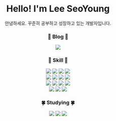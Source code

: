 <div align="center">
  
# Hello! I'm Lee SeoYoung

안녕하세요. 꾸준히 공부하고 성장하고 있는 개발자입니다.
<br>

### 🌸 Blog 🌸
<a href="https://baby-hippo.github.io" target="_blank"><img src="https://img.shields.io/badge/Tech Blog-FFADC9?style=flat-square&logo=github&logoColor=white"/></a>
<br>

### 🌼 Skill 🌼
<img src="https://img.shields.io/badge/JAVA-007396?style=flat-square&logo=java&logoColor=white"/>
<img src="https://img.shields.io/badge/Javascript-F7DF1E?style=flat-square&logo=javascript&logoColor=white"/>
<img src="https://img.shields.io/badge/Vue.js-4FC08D?style=flat-square&logo=vuedotjs&logoColor=white"/>
<img src="https://img.shields.io/badge/jQuery-0769AD?style=flat-square&logo=jquery&logoColor=white"/>
<br>
<img src="https://img.shields.io/badge/Spring Boot-6DB33F?style=flat-square&logo=SpringBoot&logoColor=white"/>
<img src="https://img.shields.io/badge/Vuetify-1867C0?style=flat-square&logo=vuetify&logoColor=white"/>
<img src="https://img.shields.io/badge/Docker-2496ED?style=flat-square&logo=Docker&logoColor=white"/>
<img src="https://img.shields.io/badge/Node.js-339933?style=flat-square&logo=nodedotjs&logoColor=white"/>
<br>
<img src="https://img.shields.io/badge/MariaDB-003545?style=flat-square&logo=MariaDB&logoColor=white"/>
<img src="https://img.shields.io/badge/Oracle-F80000?style=flat-square&logo=oracle&logoColor=white"/>
<img src="https://img.shields.io/badge/Linux-FCC624?style=flat-square&logo=linux&logoColor=white"/>
<img src="https://img.shields.io/badge/CentOS-262577?style=flat-square&logo=centos&logoColor=white"/>
<br>
<img src="https://img.shields.io/badge/Ubuntu-E95420?style=flat-square&logo=Ubuntu&logoColor=white"/>
<img src="https://img.shields.io/badge/Apache Tomcat-F8DC75?style=flat-square&logo=apachetomcat&logoColor=white"/>
<img src="https://img.shields.io/badge/NGINX-009639?style=flat-square&logo=NGINX&logoColor=white"/>
<br>


### 🍀 Studying 🍀
<img src="https://img.shields.io/badge/React-61DAFB?style=flat-square&logo=react&logoColor=white"/>
<img src="https://img.shields.io/badge/dart-0175C2?style=flat-square&logo=dart&logoColor=white"/>
<img src="https://img.shields.io/badge/Flutter-02569B?style=flat-square&logo=flutter&logoColor=white"/>
<br>


</div>
